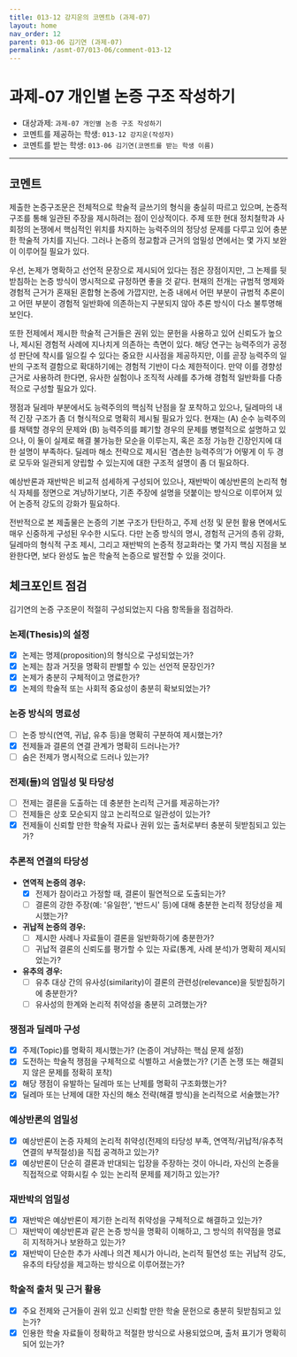 ```yaml
---
title: 013-12 강지운의 코멘트b (과제-07) 
layout: home
nav_order: 12
parent: 013-06 김기연 (과제-07)
permalink: /asmt-07/013-06/comment-013-12
---
```


# 과제-07 개인별 논증 구조 작성하기

- 대상과제: `과제-07 개인별 논증 구조 작성하기`
- 코멘트를 제공하는 학생: `013-12 강지운(작성자)` 
- 코멘트를 받는 학생: `013-06 김기연(코멘트를 받는 학생 이름)` 

---

## 코멘트

제출한 논증구조문은 전체적으로 학술적 글쓰기의 형식을 충실히 따르고 있으며, 논증적 구조를 통해 일관된 주장을 제시하려는 점이 인상적이다. 주제 또한 현대 정치철학과 사회정의 논쟁에서 핵심적인 위치를 차지하는 능력주의의 정당성 문제를 다루고 있어 충분한 학술적 가치를 지닌다. 그러나 논증의 정교함과 근거의 엄밀성 면에서는 몇 가지 보완이 이루어질 필요가 있다.

우선, 논제가 명확하고 선언적 문장으로 제시되어 있다는 점은 장점이지만, 그 논제를 뒷받침하는 논증 방식이 명시적으로 규정하면 좋을 것 같다. 현재의 전개는 규범적 명제와 경험적 근거가 혼재된 혼합형 논증에 가깝지만, 논증 내에서 어떤 부분이 규범적 추론이고 어떤 부분이 경험적 일반화에 의존하는지 구분되지 않아 추론 방식이 다소 불투명해 보인다. 

또한 전제에서 제시한 학술적 근거들은 권위 있는 문헌을 사용하고 있어 신뢰도가 높으나, 제시된 경험적 사례에 지나치게 의존하는 측면이 있다. 해당 연구는 능력주의가 공정성 판단에 착시를 일으킬 수 있다는 중요한 시사점을 제공하지만, 이를 곧장 능력주의 일반의 구조적 결함으로 확대하기에는 경험적 기반이 다소 제한적이다. 만약 이를 경향성 근거로 사용하려 한다면, 유사한 실험이나 조직적 사례를 추가해 경험적 일반화를 다층적으로 구성할 필요가 있다.

쟁점과 딜레마 부분에서도 능력주의의 핵심적 난점을 잘 포착하고 있으나, 딜레마의 내적 긴장 구조가 좀 더 형식적으로 명확히 제시될 필요가 있다. 현재는 (A) 순수 능력주의를 채택할 경우의 문제와 (B) 능력주의를 폐기할 경우의 문제를 병렬적으로 설명하고 있으나, 이 둘이 실제로 해결 불가능한 모순을 이루는지, 혹은 조정 가능한 긴장인지에 대한 설명이 부족하다. 딜레마 해소 전략으로 제시된 ‘겸손한 능력주의’가 어떻게 이 두 경로 모두와 일관되게 양립할 수 있는지에 대한 구조적 설명이 좀 더 필요하다.

예상반론과 재반박은 비교적 섬세하게 구성되어 있으나, 재반박이 예상반론의 논리적 형식 자체를 정면으로 겨냥하기보다, 기존 주장에 설명을 덧붙이는 방식으로 이루어져 있어 논증적 강도의 강화가 필요하다.

전반적으로 본 제출물은 논증의 기본 구조가 탄탄하고, 주제 선정 및 문헌 활용 면에서도 매우 신중하게 구성된 우수한 시도다. 다만 논증 방식의 명시, 경험적 근거의 층위 강화, 딜레마의 형식적 구조 제시, 그리고 재반박의 논증적 정교화라는 몇 가지 핵심 지점을 보완한다면, 보다 완성도 높은 학술적 논증으로 발전할 수 있을 것이다.

## 체크포인트 점검

김기연의 논증 구조문이 적절히 구성되었는지 다음 항목들을 점검하라.

### **논제(Thesis)의 설정**
- [x] 논제는 명제(proposition)의 형식으로 구성되었는가?
- [x] 논제는 참과 거짓을 명확히 판별할 수 있는 선언적 문장인가?
- [x] 논제가 충분히 구체적이고 명료한가?
- [x] 논제의 학술적 또는 사회적 중요성이 충분히 확보되었는가?

### **논증 방식의 명료성**
- [ ] 논증 방식(연역, 귀납, 유추 등)을 명확히 구분하여 제시했는가?
- [x] 전제들과 결론의 연결 관계가 명확히 드러나는가?
- [ ] 숨은 전제가 명시적으로 드러나 있는가?

### **전제(들)의 엄밀성 및 타당성**
- [ ] 전제는 결론을 도출하는 데 충분한 논리적 근거를 제공하는가?
- [ ] 전제들은 상호 모순되지 않고 논리적으로 일관성이 있는가?
- [x] 전제들이 신뢰할 만한 학술적 자료나 권위 있는 출처로부터 충분히 뒷받침되고 있는가?

### **추론적 연결의 타당성**
- **연역적 논증의 경우:**
  - [x] 전제가 참이라고 가정할 때, 결론이 필연적으로 도출되는가?
  - [ ] 결론의 강한 주장(예: '유일한', '반드시' 등)에 대해 충분한 논리적 정당성을 제시했는가?

- **귀납적 논증의 경우:**
  - [ ] 제시한 사례나 자료들이 결론을 일반화하기에 충분한가?
  - [ ] 귀납적 결론의 신뢰도를 평가할 수 있는 자료(통계, 사례 분석)가 명확히 제시되었는가?

- **유추의 경우:**
  - [ ] 유추 대상 간의 유사성(similarity)이 결론의 관련성(relevance)을 뒷받침하기에 충분한가?
  - [ ] 유사성의 한계와 논리적 취약성을 충분히 고려했는가?

### **쟁점과 딜레마 구성**
- [x] 주제(Topic)를 명확히 제시했는가? (논증이 겨냥하는 핵심 문제 설정)
- [x] 도전하는 학술적 쟁점을 구체적으로 식별하고 서술했는가? (기존 논쟁 또는 해결되지 않은 문제를 정확히 포착)
- [x] 해당 쟁점이 유발하는 딜레마 또는 난제를 명확히 구조화했는가?
- [x] 딜레마 또는 난제에 대한 자신의 해소 전략(해결 방식)을 논리적으로 서술했는가?

### **예상반론의 엄밀성**
- [x] 예상반론이 논증 자체의 논리적 취약성(전제의 타당성 부족, 연역적/귀납적/유추적 연결의 부적절성)을 직접 공격하고 있는가?
- [x] 예상반론이 단순히 결론과 반대되는 입장을 주장하는 것이 아니라, 자신의 논증을 직접적으로 약화시킬 수 있는 논리적 문제를 제기하고 있는가?

### **재반박의 엄밀성**
- [x] 재반박은 예상반론이 제기한 논리적 취약성을 구체적으로 해결하고 있는가?
- [ ] 재반박이 예상반론과 같은 논증 방식을 명확히 이해하고, 그 방식의 취약점을 명료히 지적하거나 보완하고 있는가?
- [x] 재반박이 단순한 추가 사례나 의견 제시가 아니라, 논리적 필연성 또는 귀납적 강도, 유추의 타당성을 제고하는 방식으로 이루어졌는가?

### **학술적 출처 및 근거 활용**
- [x] 주요 전제와 근거들이 권위 있고 신뢰할 만한 학술 문헌으로 충분히 뒷받침되고 있는가?
- [x] 인용한 학술 자료들이 정확하고 적절한 방식으로 사용되었으며, 출처 표기가 명확히 되어 있는가?
